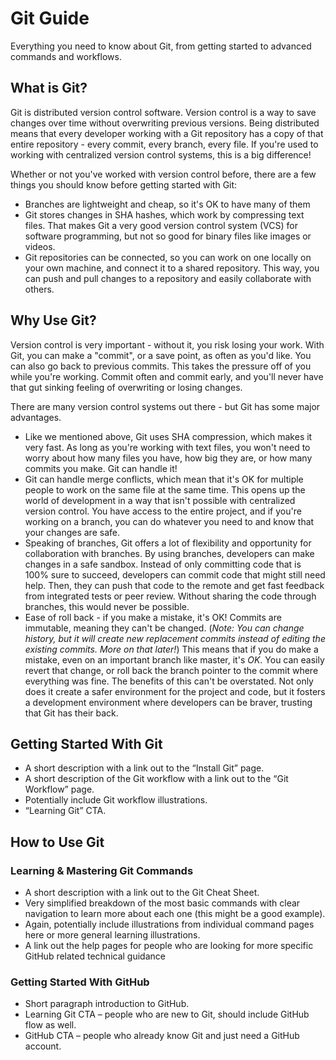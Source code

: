 <!-- 

# Git Overview Page - Hub page that includes:

- What is Git?
- Why use Git?
- Install/Download Git
- GitHub Cheat Sheet link
- Mini command tutorial (click through for more)
- Mini GitHub call to action (why use GitHub)
- Mini GitHub tutorial (click through for more)

# General Specs
- Title: Git Guide
- URL: /git-guide/
- Meta Description: Everything you need to know about Git, from getting started to advanced commands and workflows.
- Focus Keyword: git (110,000)
- Secondary Keywords: what is git (8,100), how to use git (2,400) 
- Word Count: 1200+
- **The focus keyword should be in the page title, url, h1 and throughout body copy.**
- The secondary keywords are semantic variations of the focus keyword and are great to use in h2, h3 and other headings.
- Written from a marketing perspective, should have an informal voice and not be exclusively technical.
- Doesn’t need to exhaustively cover the technical intricacies of the specific git command – should be beginner friendly and include a lot of the “why” and a general overview of the “how”. Can link out to more in-depth technical resources where appropriate.

-->

# Git Guide

Everything you need to know about Git, from getting started to advanced commands and workflows.

## What is Git?

Git is distributed version control software. Version control is a way to save changes over time without overwriting previous versions. Being distributed means that every developer working with a Git repository has a copy of that entire repository - every commit, every branch, every file. If you're used to working with centralized version control systems, this is a big difference!

Whether or not you've worked with version control before, there are a few things you should know before getting started with Git:

- Branches are lightweight and cheap, so it's OK to have many of them
- Git stores changes in SHA hashes, which work by compressing text files. That makes Git a very good version control system (VCS) for software programming, but not so good for binary files like images or videos.
- Git repositories can be connected, so you can work on one locally on your own machine, and connect it to a shared repository. This way, you can push and pull changes to a repository and easily collaborate with others.

## Why Use Git?

Version control is very important - without it, you risk losing your work. With Git, you can make a "commit", or a save point, as often as you'd like. You can also go back to previous commits. This takes the pressure off of you while you're working. Commit often and commit early, and you'll never have that gut sinking feeling of overwriting or losing changes.

There are many version control systems out there - but Git has some major advantages. 

- Like we mentioned above, Git uses SHA compression, which makes it very fast. As long as you're working with text files, you won't need to worry about how many files you have, how big they are, or how many commits you make. Git can handle it!
- Git can handle merge conflicts, which mean that it's OK for multiple people to work on the same file at the same time. This opens up the world of development in a way that isn't possible with centralized version control. You have access to the entire project, and if you're working on a branch, you can do whatever you need to and know that your changes are safe.
- Speaking of branches, Git offers a lot of flexibility and opportunity for collaboration with branches. By using branches, developers can make changes in a safe sandbox. Instead of only committing code that is 100% sure to succeed, developers can commit code that might still need help. Then, they can push that code to the remote and get fast feedback from integrated tests or peer review. Without sharing the code through branches, this would never be possible.
- Ease of roll back - if you make a mistake, it's OK! Commits are immutable, meaning they can't be changed. (*Note: You _can_ change history, but it will create new replacement commits instead of editing the existing commits. More on that later!*) This means that if you do make a mistake, even on an important branch like master, it's _OK_. You can easily revert that change, or roll back the branch pointer to the commit where everything was fine. The benefits of this can't be overstated. Not only does it create a safer environment for the project and code, but it fosters a development environment where developers can be braver, trusting that Git has their back.


## Getting Started With Git

- A short description with a link out to the “Install Git” page.
- A short description of the Git workflow with a link out to the “Git Workflow” page.
- Potentially include Git workflow illustrations.
- “Learning Git” CTA.

## How to Use Git

### Learning & Mastering Git Commands

- A short description with a link out to the Git Cheat Sheet.
- Very simplified breakdown of the most basic commands with clear navigation to learn more about each one (this might be a good example).
- Again, potentially include illustrations from individual command pages here or more general learning illustrations.
- A link out the help pages for people who are looking for more specific GitHub related technical guidance

### Getting Started With GitHub

- Short paragraph introduction to GitHub.
- Learning Git CTA – people who are new to Git, should include GitHub flow as well.
- GitHub CTA – people who already know Git and just need a GitHub account.
